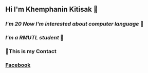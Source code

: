 ## **Hi I'm Khemphanin Kitisak** 👋
### *I'm 20 Now I'm interested about computer language* 🔭
### *I'm a RMUTL student* 👯
### 💬This is my Contact
###    [Facebook](https://web.facebook.com/nin.of.zeed/)


<!--
**Khemphanin/Khemphanin** is a ✨ _special_ ✨ repository because its `README.md` (this file) appears on your GitHub profile.

Here are some ideas to get you started:

- 🔭 I’m currently working on ...
- 🌱 I’m currently learning ...
- 👯 I’m looking to collaborate on ...
- 🤔 I’m looking for help with ...
- 💬 Ask me about ...
- 📫 How to reach me: ...
- 😄 Pronouns: ...
- ⚡ Fun fact: ...
-->
